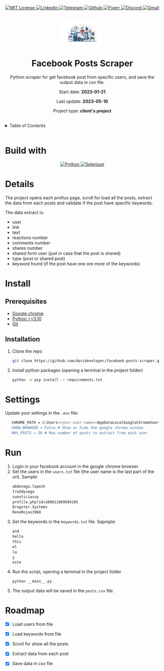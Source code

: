 <div><a href='https://github.com/github.com/darideveloper/blob/master/LICENSE' target='_blank'>
            <img src='https://img.shields.io/github/license/github.com/darideveloper.svg?style=for-the-badge' alt='MIT License' height='30px'/>
        </a><a href='https://www.linkedin.com/in/francisco-dari-hernandez-6456b6181/' target='_blank'>
                <img src='https://img.shields.io/static/v1?style=for-the-badge&message=LinkedIn&color=0A66C2&logo=LinkedIn&logoColor=FFFFFF&label=' alt='Linkedin' height='30px'/>
            </a><a href='https://t.me/darideveloper' target='_blank'>
                <img src='https://img.shields.io/static/v1?style=for-the-badge&message=Telegram&color=26A5E4&logo=Telegram&logoColor=FFFFFF&label=' alt='Telegram' height='30px'/>
            </a><a href='https://github.com/darideveloper' target='_blank'>
                <img src='https://img.shields.io/static/v1?style=for-the-badge&message=GitHub&color=181717&logo=GitHub&logoColor=FFFFFF&label=' alt='Github' height='30px'/>
            </a><a href='https://www.fiverr.com/darideveloper?up_rollout=true' target='_blank'>
                <img src='https://img.shields.io/static/v1?style=for-the-badge&message=Fiverr&color=222222&logo=Fiverr&logoColor=1DBF73&label=' alt='Fiverr' height='30px'/>
            </a><a href='https://discord.com/users/992019836811083826' target='_blank'>
                <img src='https://img.shields.io/static/v1?style=for-the-badge&message=Discord&color=5865F2&logo=Discord&logoColor=FFFFFF&label=' alt='Discord' height='30px'/>
            </a><a href='mailto:darideveloper@gmail.com?subject=Hello Dari Developer' target='_blank'>
                <img src='https://img.shields.io/static/v1?style=for-the-badge&message=Gmail&color=EA4335&logo=Gmail&logoColor=FFFFFF&label=' alt='Gmail' height='30px'/>
            </a></div><div align='center'><br><br><img src='https://github.com/darideveloper/facebook-posts-scraper/raw/master/imgs/logo.jpg' alt='Facebook Posts Scraper' height='80px'/>

# Facebook Posts Scraper

Python scraper for get facebook post from specific users, and save the output data in csv file.

Start date: **2023-01-21**

Last update: **2023-05-10**

Project type: **client's project**

</div><br><details>
            <summary>Table of Contents</summary>
            <ol>
<li><a href='#buildwith'>Build With</a></li>
<li><a href='#media'>Media</a></li>
<li><a href='#details'>Details</a></li>
<li><a href='#install'>Install</a></li>
<li><a href='#settings'>Settings</a></li>
<li><a href='#run'>Run</a></li>
<li><a href='#roadmap'>Roadmap</a></li></ol>
        </details><br>

# Build with

<div align='center'><a href='https://www.python.org/' target='_blank'> <img src='https://cdn.svgporn.com/logos/python.svg' alt='Python' title='Python' height='50px'/> </a><a href='https://www.selenium.dev/' target='_blank'> <img src='https://cdn.svgporn.com/logos/selenium.svg' alt='Selenium' title='Selenium' height='50px'/> </a></div>

# Details

The project opens each profius page, scroll for load all the posts, extract the data from each posts and validate if the post have specific keywords.

The data extract is:

* user
* link
* text
* reactions number
* comments number
* shares number
* shared form user (just in case that the post is shared)
* type (post or shared post)
* keyword found (if the post have one ore more of the keywords)

# Install

## Prerequisites

* [Google chrome](https://www.google.com/intl/es-419/chrome/)
* [Python >=3.10](https://www.python.org/)
* [Git](https://git-scm.com/)

## Installation

1. Clone the repo
   ```sh
   git clone https://github.com/darideveloper/facebook-posts-scraper.git
   ```
2. Install python packages (opening a terminal in the project folder)
   ```sh
   python -m pip install -r requirements.txt 
   ```

# Settings

Update your settings in the `.env` file:
 ```sh
	CHROME_PATH = C:Users<<your-user-name>>AppDataLocalGoogleChromeUser Data # Path of your chrome data folder
	SHOW_BROWSER = False # Show or hide the google chrome window
	MAX_POSTS = 50 # Max number of posts to extract from each user
 ```

# Run

1. Login in your facebook account in the google chrome browser.
2. Set the users in the `users.txt` file (the user name is the last part of the url). Sample: 
    ```txt
    abdenago.lopezh
    freddyvega
    sunoticiasuy
    profile.php?id=100011069504105
    Dragster.Systems
    ReneRojas1968
    ```
3. Set the keywords in the `keywords.txt` file. Sapmple:
    ```txt
    and
    hello
    this
    el
    la
    y
    este
    ```
4. Run the script, opening a terminal in the project folder
   ```sh
   python __main__.py
   ```
4. The output data will be saved in the `posts.csv` file.

# Roadmap

- [x] Load users from file
- [x] Load keywords from file
- [x] Scroll for show all the posts
- [x] Extract data from each post
- [x] Save data in csv file


